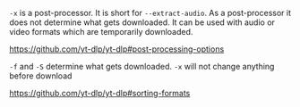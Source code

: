 `-x` is a post-processor. It is short for `--extract-audio`. As a post-processor it does not determine what gets downloaded. It can be used with audio or video formats which are temporarily downloaded.

https://github.com/yt-dlp/yt-dlp#post-processing-options

`-f` and `-S` determine what gets downloaded. `-x` will not change anything before download

https://github.com/yt-dlp/yt-dlp#sorting-formats
